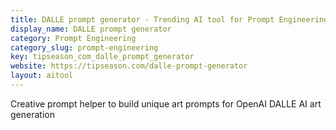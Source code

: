 ```yaml
---
title: DALLE prompt generator - Trending AI tool for Prompt Engineering and best alternatives
display_name: DALLE prompt generator
category: Prompt Engineering
category_slug: prompt-engineering
key: tipseason_com_dalle_prompt_generator
website: https://tipseason.com/dalle-prompt-generator
layout: aitool
---
```


Creative prompt helper to build unique art prompts for OpenAI DALLE AI art generation
